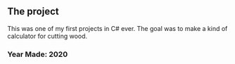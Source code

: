 ## The project

This was one of my first projects in C# ever.
The goal was to make a kind of calculator for cutting wood.

### Year Made: 2020
